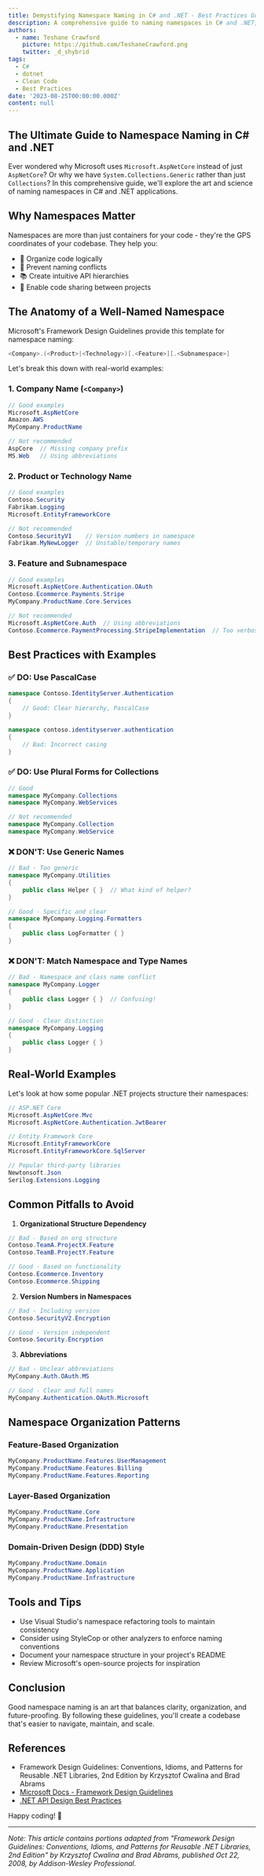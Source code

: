 ```yaml
---
title: Demystifying Namespace Naming in C# and .NET - Best Practices Guide
description: A comprehensive guide to naming namespaces in C# and .NET, including best practices, common pitfalls, and real-world examples.
authors:
  - name: Teshane Crawford
    picture: https://github.com/TeshaneCrawford.png
    twitter: _d_shybrid
tags:
  - C#
  - dotnet
  - Clean Code
  - Best Practices
date: '2023-08-25T00:00:00.000Z'
content: null
---
```


## The Ultimate Guide to Namespace Naming in C# and .NET

Ever wondered why Microsoft uses `Microsoft.AspNetCore` instead of just `AspNetCore`? Or why we have `System.Collections.Generic` rather than just `Collections`? In this comprehensive guide, we'll explore the art and science of naming namespaces in C# and .NET applications.

## Why Namespaces Matter

Namespaces are more than just containers for your code - they're the GPS coordinates of your codebase. They help you:

- 🎯 Organize code logically
- 🔄 Prevent naming conflicts
- 📚 Create intuitive API hierarchies
- 🤝 Enable code sharing between projects

## The Anatomy of a Well-Named Namespace

Microsoft's Framework Design Guidelines provide this template for namespace naming:

```csharp
<Company>.(<Product>|<Technology>)[.<Feature>][.<Subnamespace>]
```

Let's break this down with real-world examples:

### 1. Company Name (`<Company>`)

```csharp
// Good examples
Microsoft.AspNetCore
Amazon.AWS
MyCompany.ProductName

// Not recommended
AspCore  // Missing company prefix
MS.Web   // Using abbreviations
```

### 2. Product or Technology Name

```csharp
// Good examples
Contoso.Security
Fabrikam.Logging
Microsoft.EntityFrameworkCore

// Not recommended
Contoso.SecurityV1    // Version numbers in namespace
Fabrikam.MyNewLogger  // Unstable/temporary names
```

### 3. Feature and Subnamespace

```csharp
// Good examples
Microsoft.AspNetCore.Authentication.OAuth
Contoso.Ecommerce.Payments.Stripe
MyCompany.ProductName.Core.Services

// Not recommended
Microsoft.AspNetCore.Auth  // Using abbreviations
Contoso.Ecommerce.PaymentProcessing.StripeImplementation  // Too verbose
```

## Best Practices with Examples

### ✅ DO: Use PascalCase

```csharp
namespace Contoso.IdentityServer.Authentication
{
    // Good: Clear hierarchy, PascalCase
}

namespace contoso.identityserver.authentication
{
    // Bad: Incorrect casing
}
```

### ✅ DO: Use Plural Forms for Collections

```csharp
// Good
namespace MyCompany.Collections
namespace MyCompany.WebServices

// Not recommended
namespace MyCompany.Collection
namespace MyCompany.WebService
```

### ❌ DON'T: Use Generic Names

```csharp
// Bad - Too generic
namespace MyCompany.Utilities
{
    public class Helper { }  // What kind of helper?
}

// Good - Specific and clear
namespace MyCompany.Logging.Formatters
{
    public class LogFormatter { }
}
```

### ❌ DON'T: Match Namespace and Type Names

```csharp
// Bad - Namespace and class name conflict
namespace MyCompany.Logger
{
    public class Logger { }  // Confusing!
}

// Good - Clear distinction
namespace MyCompany.Logging
{
    public class Logger { }
}
```

## Real-World Examples

Let's look at how some popular .NET projects structure their namespaces:

```csharp
// ASP.NET Core
Microsoft.AspNetCore.Mvc
Microsoft.AspNetCore.Authentication.JwtBearer

// Entity Framework Core
Microsoft.EntityFrameworkCore
Microsoft.EntityFrameworkCore.SqlServer

// Popular third-party libraries
Newtonsoft.Json
Serilog.Extensions.Logging
```

## Common Pitfalls to Avoid

1. **Organizational Structure Dependency**

```csharp
// Bad - Based on org structure
Contoso.TeamA.ProjectX.Feature
Contoso.TeamB.ProjectY.Feature

// Good - Based on functionality
Contoso.Ecommerce.Inventory
Contoso.Ecommerce.Shipping
```

2. **Version Numbers in Namespaces**

```csharp
// Bad - Including version
Contoso.SecurityV2.Encryption

// Good - Version independent
Contoso.Security.Encryption
```

3. **Abbreviations**

```csharp
// Bad - Unclear abbreviations
MyCompany.Auth.OAuth.MS

// Good - Clear and full names
MyCompany.Authentication.OAuth.Microsoft
```

## Namespace Organization Patterns

### Feature-Based Organization

```csharp
MyCompany.ProductName.Features.UserManagement
MyCompany.ProductName.Features.Billing
MyCompany.ProductName.Features.Reporting
```

### Layer-Based Organization

```csharp
MyCompany.ProductName.Core
MyCompany.ProductName.Infrastructure
MyCompany.ProductName.Presentation
```

### Domain-Driven Design (DDD) Style

```csharp
MyCompany.ProductName.Domain
MyCompany.ProductName.Application
MyCompany.ProductName.Infrastructure
```

## Tools and Tips

- Use Visual Studio's namespace refactoring tools to maintain consistency
- Consider using StyleCop or other analyzers to enforce naming conventions
- Document your namespace structure in your project's README
- Review Microsoft's open-source projects for inspiration

## Conclusion

Good namespace naming is an art that balances clarity, organization, and future-proofing. By following these guidelines, you'll create a codebase that's easier to navigate, maintain, and scale.

## References

- Framework Design Guidelines: Conventions, Idioms, and Patterns for Reusable .NET Libraries, 2nd Edition by Krzysztof Cwalina and Brad Abrams
- [Microsoft Docs - Framework Design Guidelines](https://docs.microsoft.com/en-us/dotnet/standard/design-guidelines/)
- [.NET API Design Best Practices](https://github.com/dotnet/runtime/blob/main/docs/coding-guidelines/framework-design-guidelines-digest.md)

Happy coding! 🚀

---

_Note: This article contains portions adapted from "Framework Design Guidelines: Conventions, Idioms, and Patterns for Reusable .NET Libraries, 2nd Edition" by Krzysztof Cwalina and Brad Abrams, published Oct 22, 2008, by Addison-Wesley Professional._
